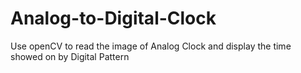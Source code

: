 # Analog-to-Digital-Clock
Use openCV to read the image of Analog Clock and display the time showed on by Digital Pattern
